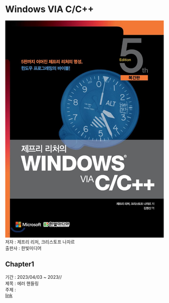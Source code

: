 # Windows VIA C/C++
![](img/cover.jpg)
</br> 저자 : 제프리 리처, 크리스토프 나자르
</br> 출판사 : 한빛미디어

## Chapter1
기간 : 2023/04/03 ~ 2023//
</br> 제목 : 에러 핸들링
</br> 주제 : 
</br> [link](chapter%203/SystemMechanism.md)